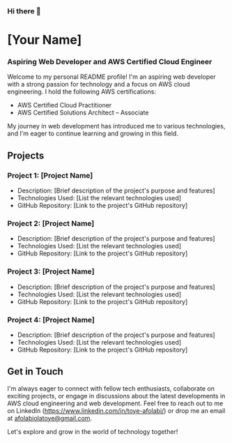 ### Hi there 👋

<!--
**toyeafo/toyeafo** is a ✨ _special_ ✨ repository because its `README.md` (this file) appears on your GitHub profile.

Here are some ideas to get you started:

- 🔭 I’m currently working on ...
- 🌱 I’m currently learning ...
- 👯 I’m looking to collaborate on ...
- 🤔 I’m looking for help with ...
- 💬 Ask me about ...
- 📫 How to reach me: ...
- 😄 Pronouns: ...
- ⚡ Fun fact: ...
-->
# [Your Name]
### Aspiring Web Developer and AWS Certified Cloud Engineer

Welcome to my personal README profile! I'm an aspiring web developer with a strong passion for technology and a focus on AWS cloud engineering. 
I hold the following AWS certifications:

- AWS Certified Cloud Practitioner
- AWS Certified Solutions Architect – Associate

My journey in web development has introduced me to various technologies, and I'm eager to continue learning and growing in this field.

## Projects

### Project 1: [Project Name]
- Description: [Brief description of the project's purpose and features]
- Technologies Used: [List the relevant technologies used]
- GitHub Repository: [Link to the project's GitHub repository]

### Project 2: [Project Name]
- Description: [Brief description of the project's purpose and features]
- Technologies Used: [List the relevant technologies used]
- GitHub Repository: [Link to the project's GitHub repository]

### Project 3: [Project Name]
- Description: [Brief description of the project's purpose and features]
- Technologies Used: [List the relevant technologies used]
- GitHub Repository: [Link to the project's GitHub repository]

### Project 4: [Project Name]
- Description: [Brief description of the project's purpose and features]
- Technologies Used: [List the relevant technologies used]
- GitHub Repository: [Link to the project's GitHub repository]

## Get in Touch

I'm always eager to connect with fellow tech enthusiasts, collaborate on exciting projects, or engage in discussions about the latest developments in AWS cloud engineering and web development. Feel free to reach out to me on LinkedIn (https://www.linkedin.com/in/toye-afolabi/) or drop me an email at afolabiolatoye@gmail.com.

Let's explore and grow in the world of technology together!
